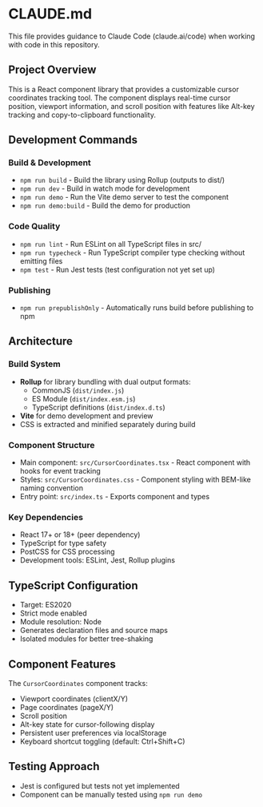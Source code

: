 # CLAUDE.md

This file provides guidance to Claude Code (claude.ai/code) when working with code in this repository.

## Project Overview

This is a React component library that provides a customizable cursor coordinates tracking tool. The component displays real-time cursor position, viewport information, and scroll position with features like Alt-key tracking and copy-to-clipboard functionality.

## Development Commands

### Build & Development
- `npm run build` - Build the library using Rollup (outputs to dist/)
- `npm run dev` - Build in watch mode for development
- `npm run demo` - Run the Vite demo server to test the component
- `npm run demo:build` - Build the demo for production

### Code Quality
- `npm run lint` - Run ESLint on all TypeScript files in src/
- `npm run typecheck` - Run TypeScript compiler type checking without emitting files
- `npm test` - Run Jest tests (test configuration not yet set up)

### Publishing
- `npm run prepublishOnly` - Automatically runs build before publishing to npm

## Architecture

### Build System
- **Rollup** for library bundling with dual output formats:
  - CommonJS (`dist/index.js`)
  - ES Module (`dist/index.esm.js`)
  - TypeScript definitions (`dist/index.d.ts`)
- **Vite** for demo development and preview
- CSS is extracted and minified separately during build

### Component Structure
- Main component: `src/CursorCoordinates.tsx` - React component with hooks for event tracking
- Styles: `src/CursorCoordinates.css` - Component styling with BEM-like naming convention
- Entry point: `src/index.ts` - Exports component and types

### Key Dependencies
- React 17+ or 18+ (peer dependency)
- TypeScript for type safety
- PostCSS for CSS processing
- Development tools: ESLint, Jest, Rollup plugins

## TypeScript Configuration
- Target: ES2020
- Strict mode enabled
- Module resolution: Node
- Generates declaration files and source maps
- Isolated modules for better tree-shaking

## Component Features
The `CursorCoordinates` component tracks:
- Viewport coordinates (clientX/Y)
- Page coordinates (pageX/Y)  
- Scroll position
- Alt-key state for cursor-following display
- Persistent user preferences via localStorage
- Keyboard shortcut toggling (default: Ctrl+Shift+C)

## Testing Approach
- Jest is configured but tests not yet implemented
- Component can be manually tested using `npm run demo`